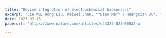 ```yaml
---
title: "Device integration of electrochemical biosensors"
excerpt: 'Jie Wu, Hong Liu, Weiwei Chen, **Biao Ma** & Huangxian Ju*, **Nature Reviews engineering**, 1, 346–360'
date: 2023-02-15
paperurl: 'https://www.nature.com/articles/s44222-023-00032-w'

---
```

